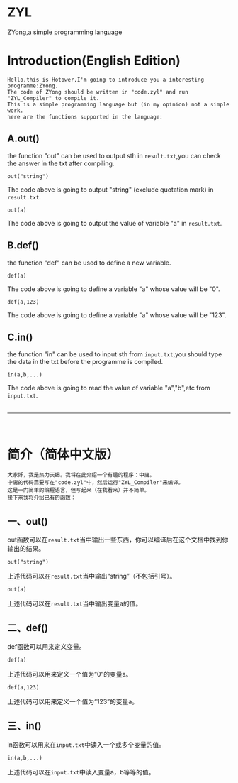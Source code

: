 ﻿# ZYL
ZYong,a simple programming language
# Introduction(English Edition)
	Hello,this is Hotower,I'm going to introduce you a interesting programme:ZYong.
	The code of ZYong should be written in "code.zyl" and run "ZYL_Compiler" to compile it.
	This is a simple programming language but (in my opinion) not a simple work.
	here are the functions supported in the language:

## A.out()

the function "out" can be used to output sth in `result.txt`,you can check the answer in the txt after compiling.

	out("string")

The code above is going to output "string" (exclude quotation mark) in `result.txt`.

	out(a)

The code above is going to output the value of variable "a" in `result.txt`.

## B.def()

the function "def" can be used to define a new variable.

	def(a)

The code above is going to define a variable "a" whose value will be "0".

	def(a,123)

The code above is going to define a variable "a" whose value will be "123".

## C.in()

the function "in" can be used to input sth from `input.txt`,you should type the data in the txt before the programme is compiled.

	in(a,b,...)

The code above is going to read the value of variable "a","b",etc from `input.txt`.
 <br> <br>  <hr>  <br>
# 简介（简体中文版）
	大家好，我是热力天蝎。我将在此介绍一个有趣的程序：中庸。
	中庸的代码需要写在"code.zyl"中，然后运行"ZYL_Compiler"来编译。
	这是一门简单的编程语言，但写起来（在我看来）并不简单。
	接下来我将介绍已有的函数：
## 一、out()

out函数可以在`result.txt`当中输出一些东西，你可以编译后在这个文档中找到你输出的结果。

	out("string")

上述代码可以在`result.txt`当中输出“string”（不包括引号）。

	out(a)

上述代码可以在`result.txt`当中输出变量a的值。

## 二、def()

def函数可以用来定义变量。

	def(a)

上述代码可以用来定义一个值为“0”的变量a。

	def(a,123)

上述代码可以用来定义一个值为“123”的变量a。

## 三、in()

in函数可以用来在`input.txt`中读入一个或多个变量的值。

	in(a,b,...)

上述代码可以在`input.txt`中读入变量a，b等等的值。
